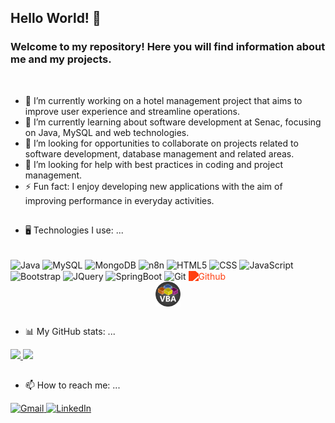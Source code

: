 ## Hello World! 👋

### Welcome to my repository! Here you will find information about me and my projects.
<br>

- 🔭 I’m currently working on a hotel management project that aims to improve user experience and streamline operations.
- 🎒 I’m currently learning about software development at Senac, focusing on Java, MySQL and web technologies.
- 👯 I’m looking for opportunities to collaborate on projects related to software development, database management and related areas.
- 🤔 I’m looking for help with best practices in coding and project management.
- ⚡ Fun fact: I enjoy developing new applications with the aim of improving performance in everyday activities.
##
- 🖥 Technologies I use: ...
  
<div style="display: inline_block"><br>
  
  <img align="center" alt="Java" height="40" width="auto" src="https://cdn.jsdelivr.net/gh/devicons/devicon@latest/icons/java/java-original-wordmark.svg" />
  <img align="center" alt="MySQL" height="40" width="auto" src="https://cdn.jsdelivr.net/gh/devicons/devicon@latest/icons/mysql/mysql-original-wordmark.svg" />
  <img align="center" alt="MongoDB" height="40" width="auto" src="https://cdn.jsdelivr.net/gh/devicons/devicon@latest/icons/mongodb/mongodb-original-wordmark.svg" />
  <img align="center" alt="n8n" height="40" width="auto" src="https://registry.npmmirror.com/@lobehub/icons-static-png/1.74.0/files/dark/n8n-color.png" />
  <img align="center" alt="HTML5" height="40" width="auto" src="https://cdn.jsdelivr.net/gh/devicons/devicon@latest/icons/html5/html5-original-wordmark.svg" />
  <img align="center" alt="CSS" height="40" width="auto" src="https://cdn.jsdelivr.net/gh/devicons/devicon@latest/icons/css3/css3-original-wordmark.svg" />
  <img align="center" alt="JavaScript" height="35" width="auto" src="https://cdn.jsdelivr.net/gh/devicons/devicon@latest/icons/javascript/javascript-original.svg" />
  <img align="center" alt="Bootstrap" height="40" width="auto" src="https://cdn.jsdelivr.net/gh/devicons/devicon@latest/icons/bootstrap/bootstrap-original-wordmark.svg" />
  <img align="center" alt="JQuery" height="40" width="auto" src="https://cdn.jsdelivr.net/gh/devicons/devicon@latest/icons/jquery/jquery-plain-wordmark.svg" />
  <img align="center" alt="SpringBoot" height="40" width="auto" src="https://cdn.jsdelivr.net/gh/devicons/devicon@latest/icons/spring/spring-original-wordmark.svg" />
  <img align="center" alt="Git" height="40" width="auto" src="https://cdn.jsdelivr.net/gh/devicons/devicon@latest/icons/git/git-original.svg" />
  <img align="center" alt="Github" height="40" width="auto" src="https://cdn.jsdelivr.net/gh/devicons/devicon@latest/icons/github/github-original-wordmark.svg" 
     style="filter: brightness(0) saturate(100%) invert(33%) sepia(93%) saturate(3480%) hue-rotate(354deg) brightness(100%) contrast(100%);" />
  <img align="center" alt="VBA" height="40" width="40" style="display: block;-webkit-user-select: none;margin: auto;background-color: hsl(0, 0%, 90%);transition: background-color 300ms;"     
   src="https://raw.githubusercontent.com/WillianROM/WillianROM/refs/heads/main/.github/imagem/vba.png">
</div>


##

- 📊 My GitHub stats: ...
<div>
  <a href="https://beacons.ai/adriangaston">
    <img height="180em" src="https://github-readme-stats.vercel.app/api?username=AdrianGaston&show_icons=true&theme=tokyonight&include_all_commits=true&count_private=true"/>
    <img height="180em" src="https://github-readme-stats.vercel.app/api/top-langs/?username=AdrianGaston&layout=compact&langs_count=16&theme=tokyonight"/>
  </a>
</div>

##

- 📫 How to reach me: ...
<div>
  <!-- Gmail -->
  <a href = "mailto:lumbia.85@gmail.com" target="_blank">
    <img src="https://img.shields.io/badge/Gmail-D14836?style=for-the-badge&logo=gmail&logoColor=white" alt="Gmail"/>
  </a>
  <!-- LinkedIn -->
  <a href="https://www.linkedin.com/in/adriánherrmann/" target="_blank">
    <img src="https://img.shields.io/badge/LinkedIn-0077B5?style=for-the-badge&logo=linkedin&logoColor=white" alt="LinkedIn"/>
  </a>
</div>

